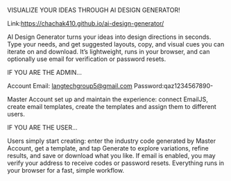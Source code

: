 VISUALIZE YOUR IDEAS THROUGH AI DESIGN GENERATOR!

Link:https://chachak410.github.io/ai-design-generator/

AI Design Generator turns your ideas into design directions in seconds. Type your needs, and get suggested layouts, copy, and visual cues you can iterate on and download. It’s lightweight, runs in your browser, and can optionally use email for verification or password resets.

IF YOU ARE THE ADMIN...

Account Email: langtechgroup5@gmail.com
Password:qaz1234567890-

Master Account set up and maintain the experience: connect EmailJS, create email templates, create the templates and assign them to different users. 

IF YOU ARE THE USER...

Users simply start creating: enter the industry code generated by Master Account, get a template, and tap Generate to explore variations, refine results, and save or download what you like. If email is enabled, you may verify your address to receive codes or password resets. Everything runs in your browser for a fast, simple workflow.
